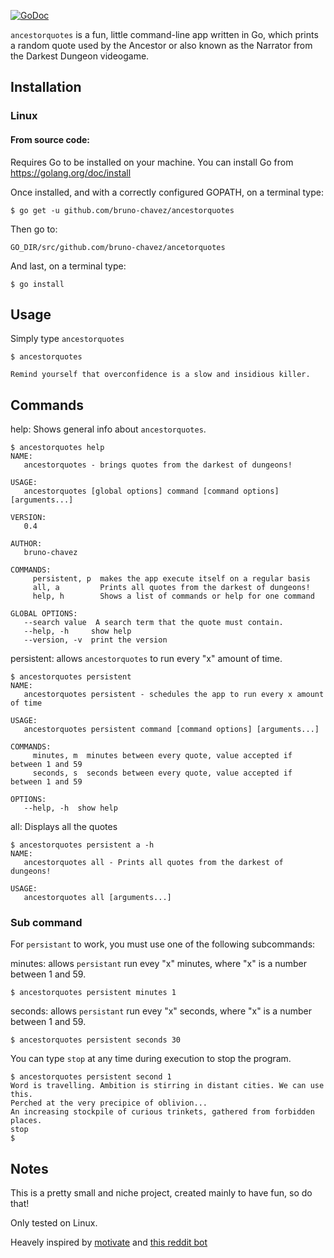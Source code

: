 [![GoDoc](https://godoc.org/github.com/bruno-chavez/ancestorquotes?status.svg)](https://godoc.org/github.com/bruno-chavez/ancestorquotes)

`ancestorquotes` is a fun, little command-line app written in Go,
which prints a random quote used by the Ancestor or also known as
the Narrator from the Darkest Dungeon videogame.


## Installation


### Linux

#### From source code:

Requires Go to be installed on your machine. You can install Go from
https://golang.org/doc/install

Once installed, and with a correctly configured GOPATH, on a terminal type:

```
$ go get -u github.com/bruno-chavez/ancestorquotes
```


Then go to:

```
GO_DIR/src/github.com/bruno-chavez/ancetorquotes
```

And last, on a terminal type:

```
$ go install
```


## Usage

Simply type `ancestorquotes`
```
$ ancestorquotes

Remind yourself that overconfidence is a slow and insidious killer.
```

## Commands

help: Shows general info about `ancestorquotes`.

```
$ ancestorquotes help
NAME:
   ancestorquotes - brings quotes from the darkest of dungeons!

USAGE:
   ancestorquotes [global options] command [command options] [arguments...]

VERSION:
   0.4

AUTHOR:
   bruno-chavez

COMMANDS:
     persistent, p  makes the app execute itself on a regular basis
     all, a         Prints all quotes from the darkest of dungeons!
     help, h        Shows a list of commands or help for one command

GLOBAL OPTIONS:
   --search value  A search term that the quote must contain.
   --help, -h     show help
   --version, -v  print the version
```

persistent: allows `ancestorquotes` to run every "x" amount of time.

```
$ ancestorquotes persistent
NAME:
   ancestorquotes persistent - schedules the app to run every x amount of time

USAGE:
   ancestorquotes persistent command [command options] [arguments...]

COMMANDS:
     minutes, m  minutes between every quote, value accepted if between 1 and 59
     seconds, s  seconds between every quote, value accepted if between 1 and 59

OPTIONS:
   --help, -h  show help
```

all: Displays all the quotes

```
$ ancestorquotes persistent a -h
NAME:
   ancestorquotes all - Prints all quotes from the darkest of dungeons!

USAGE:
   ancestorquotes all [arguments...]
```

### Sub command

For `persistant` to work, you must use one of the following subcommands:

minutes: allows `persistant` run evey "x" minutes, where "x" is a number between 1 and 59.

```
$ ancestorquotes persistent minutes 1
```


seconds: allows `persistant` run evey "x" seconds, where "x" is a number between 1 and 59.

```
$ ancestorquotes persistent seconds 30
```

You can type `stop` at any time during execution to stop the program.

```
$ ancestorquotes persistent second 1
Word is travelling. Ambition is stirring in distant cities. We can use this.
Perched at the very precipice of oblivion...
An increasing stockpile of curious trinkets, gathered from forbidden places.
stop
$
```

## Notes

This is a pretty small and niche project, created mainly to have fun,
so do that!

Only tested on Linux.


Heavely inspired by [motivate](https://github.com/mubaris/motivate) and 
[this reddit bot](https://www.reddit.com/r/darkestdungeon/comments/7877vx/darkest_dungeon_ancestor_quote_bot/)
